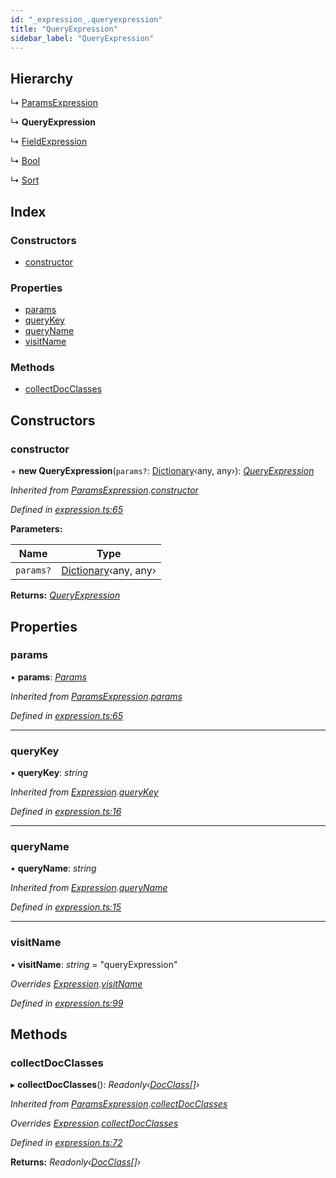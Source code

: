 ```yaml
---
id: "_expression_.queryexpression"
title: "QueryExpression"
sidebar_label: "QueryExpression"
---
```


## Hierarchy

  ↳ [ParamsExpression](_expression_.paramsexpression.md)

  ↳ **QueryExpression**

  ↳ [FieldExpression](_expression_.fieldexpression.md)

  ↳ [Bool](_expression_.bool.md)

  ↳ [Sort](_expression_.sort.md)

## Index

### Constructors

* [constructor](_expression_.queryexpression.md#constructor)

### Properties

* [params](_expression_.queryexpression.md#params)
* [queryKey](_expression_.queryexpression.md#querykey)
* [queryName](_expression_.queryexpression.md#queryname)
* [visitName](_expression_.queryexpression.md#visitname)

### Methods

* [collectDocClasses](_expression_.queryexpression.md#collectdocclasses)

## Constructors

###  constructor

\+ **new QueryExpression**(`params?`: [Dictionary](../modules/_types_.md#dictionary)‹any, any›): *[QueryExpression](_expression_.queryexpression.md)*

*Inherited from [ParamsExpression](_expression_.paramsexpression.md).[constructor](_expression_.paramsexpression.md#constructor)*

*Defined in [expression.ts:65](https://github.com/kindritskyiMax/elasticmagic-js/blob/3a76a7e/src/expression.ts#L65)*

**Parameters:**

Name | Type |
------ | ------ |
`params?` | [Dictionary](../modules/_types_.md#dictionary)‹any, any› |

**Returns:** *[QueryExpression](_expression_.queryexpression.md)*

## Properties

###  params

• **params**: *[Params](_expression_.params.md)*

*Inherited from [ParamsExpression](_expression_.paramsexpression.md).[params](_expression_.paramsexpression.md#params)*

*Defined in [expression.ts:65](https://github.com/kindritskyiMax/elasticmagic-js/blob/3a76a7e/src/expression.ts#L65)*

___

###  queryKey

• **queryKey**: *string*

*Inherited from [Expression](_expression_.expression.md).[queryKey](_expression_.expression.md#querykey)*

*Defined in [expression.ts:16](https://github.com/kindritskyiMax/elasticmagic-js/blob/3a76a7e/src/expression.ts#L16)*

___

###  queryName

• **queryName**: *string*

*Inherited from [Expression](_expression_.expression.md).[queryName](_expression_.expression.md#queryname)*

*Defined in [expression.ts:15](https://github.com/kindritskyiMax/elasticmagic-js/blob/3a76a7e/src/expression.ts#L15)*

___

###  visitName

• **visitName**: *string* = "queryExpression"

*Overrides [Expression](_expression_.expression.md).[visitName](_expression_.expression.md#visitname)*

*Defined in [expression.ts:99](https://github.com/kindritskyiMax/elasticmagic-js/blob/3a76a7e/src/expression.ts#L99)*

## Methods

###  collectDocClasses

▸ **collectDocClasses**(): *Readonly‹[DocClass](../modules/_document_.md#docclass)[]›*

*Inherited from [ParamsExpression](_expression_.paramsexpression.md).[collectDocClasses](_expression_.paramsexpression.md#collectdocclasses)*

*Overrides [Expression](_expression_.expression.md).[collectDocClasses](_expression_.expression.md#collectdocclasses)*

*Defined in [expression.ts:72](https://github.com/kindritskyiMax/elasticmagic-js/blob/3a76a7e/src/expression.ts#L72)*

**Returns:** *Readonly‹[DocClass](../modules/_document_.md#docclass)[]›*
